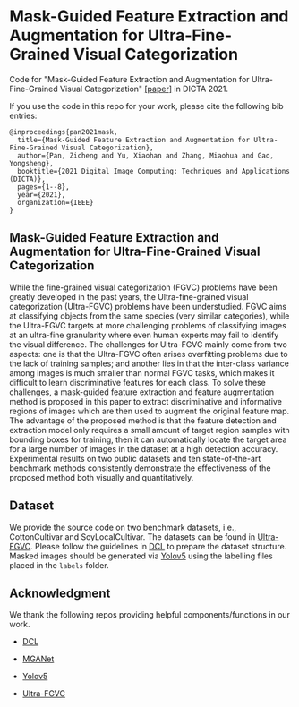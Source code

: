# Mask-Guided Feature Extraction and Augmentation for Ultra-Fine-Grained Visual Categorization
Code for "Mask-Guided Feature Extraction and Augmentation
for Ultra-Fine-Grained Visual Categorization" [[paper]](https://arxiv.org/pdf/2109.07755.pdf) in DICTA 2021.

If you use the code in this repo for your work, please cite the following bib entries:

```
@inproceedings{pan2021mask,
  title={Mask-Guided Feature Extraction and Augmentation for Ultra-Fine-Grained Visual Categorization},
  author={Pan, Zicheng and Yu, Xiaohan and Zhang, Miaohua and Gao, Yongsheng},
  booktitle={2021 Digital Image Computing: Techniques and Applications (DICTA)},
  pages={1--8},
  year={2021},
  organization={IEEE}
}
```

## Mask-Guided Feature Extraction and Augmentation for Ultra-Fine-Grained Visual Categorization

While the fine-grained visual categorization (FGVC) problems have been greatly developed in the past years, the Ultra-fine-grained visual categorization (Ultra-FGVC) problems have been understudied. FGVC aims at classifying objects from the same species (very similar categories), while the Ultra-FGVC targets at more challenging problems of classifying images at an ultra-fine granularity where even human experts may fail to identify the visual difference.
The challenges for Ultra-FGVC mainly come from two aspects: one is that the Ultra-FGVC often arises overfitting problems due to the lack of training samples; and another lies in that the inter-class variance among images is much smaller than normal FGVC tasks, which makes it difficult to learn discriminative features for each class. To solve these challenges, a mask-guided feature extraction and feature augmentation method is proposed in this paper to extract discriminative and informative regions of images which are then used to augment the original feature map. The advantage of the proposed method is that the feature detection and extraction model only requires a small amount of target region samples with bounding boxes for training, then it can automatically locate the target area for a large number of images in the dataset at a high detection accuracy. Experimental results on two public datasets and ten state-of-the-art benchmark methods consistently demonstrate the effectiveness of the proposed method both visually and quantitatively.

## Dataset
We provide the source code on two benchmark datasets, i.e., CottonCultivar and SoyLocalCultivar. The datasets can be found in [Ultra-FGVC](https://github.com/XiaohanYu-GU/Ultra-FGVC). Please follow the guidelines in [DCL](https://github.com/JDAI-CV/DCL) to prepare the dataset structure. Masked images should be generated via [Yolov5](https://github.com/ultralytics/yolov5) using the labelling files placed in the `labels` folder.


## Acknowledgment
We thank the following repos providing helpful components/functions in our work.

- [DCL](https://github.com/JDAI-CV/DCL)

- [MGANet](https://github.com/Markin-Wang/MGANet)

- [Yolov5](https://github.com/ultralytics/yolov5)

- [Ultra-FGVC](https://github.com/XiaohanYu-GU/Ultra-FGVC)
